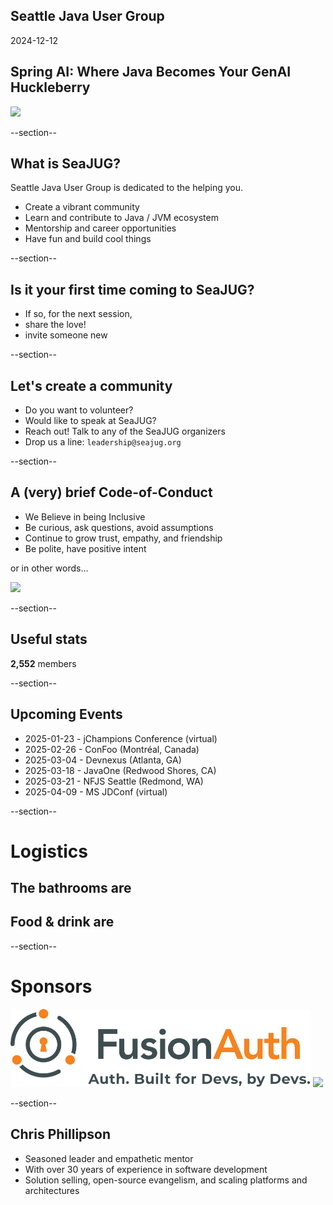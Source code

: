 ## Seattle Java User Group

2024-12-12

## Spring AI: Where Java Becomes Your GenAI Huckleberry

<img width="450" src="images/seajug.svg" />

--section--

## What is SeaJUG?

Seattle Java User Group is dedicated to the helping you.

* Create a vibrant community
* Learn and contribute to Java / JVM ecosystem
* Mentorship and career opportunities
* Have fun and build cool things

--section--

## Is it your first time coming to SeaJUG?

 * If so, for the next session,
 * share the love!
 * invite someone new

--section--

## Let's create a community

* Do you want to volunteer?
* Would like to speak at SeaJUG?
* Reach out! Talk to any of the SeaJUG organizers
* Drop us a line: `leadership@seajug.org`

--section--

## A (very) brief Code-of-Conduct

* We Believe in being Inclusive
* Be curious, ask questions, avoid assumptions
* Continue to grow trust, empathy, and friendship
* Be polite, have positive intent

or in other words...
<div><img height=400px src="images/nice.jpg" /></div>

--section--

## Useful stats

**2,552** members

--section--

## Upcoming Events

- 2025-01-23 - jChampions Conference (virtual)
- 2025-02-26 - ConFoo (Montréal, Canada)
- 2025-03-04 - Devnexus (Atlanta, GA)
- 2025-03-18 - JavaOne (Redwood Shores, CA)
- 2025-03-21 - NFJS Seattle (Redmond, WA)
- 2025-04-09 - MS JDConf (virtual)

--section--

# Logistics

## The bathrooms are

## Food & drink are

--section--

# Sponsors

<img src="images/fusion-auth.svg" style="background-color: white; height: 125px" />

<img src="images/vmware-logo.svg" style="background-color: white; height: 100px" />

--section--

## Chris Phillipson
- Seasoned leader and empathetic mentor
- With over 30 years of experience in software development
- Solution selling, open-source evangelism, and scaling platforms and architectures
